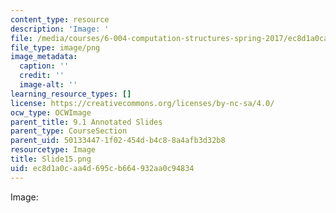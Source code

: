 ```yaml
---
content_type: resource
description: 'Image: '
file: /media/courses/6-004-computation-structures-spring-2017/ec8d1a0caa4d695cb664932aa0c94834_Slide15.png
file_type: image/png
image_metadata:
  caption: ''
  credit: ''
  image-alt: ''
learning_resource_types: []
license: https://creativecommons.org/licenses/by-nc-sa/4.0/
ocw_type: OCWImage
parent_title: 9.1 Annotated Slides
parent_type: CourseSection
parent_uid: 50133447-1f02-454d-b4c8-8a4afb3d32b8
resourcetype: Image
title: Slide15.png
uid: ec8d1a0c-aa4d-695c-b664-932aa0c94834
---
```

Image: 
